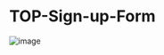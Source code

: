 # TOP-Sign-up-Form

![image](https://github.com/DenisKelolli/TOP-Sign-up-Form/assets/105075834/230a1c71-8842-4435-936a-39841574317b)
